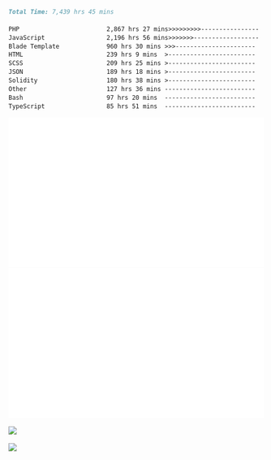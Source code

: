 <!--START_SECTION:waka-->

```markdown
Total Time: 7,439 hrs 45 mins

PHP                        2,867 hrs 27 mins>>>>>>>>>----------------   37.89 %
JavaScript                 2,196 hrs 56 mins>>>>>>>------------------   29.03 %
Blade Template             960 hrs 30 mins >>>----------------------   12.69 %
HTML                       239 hrs 9 mins  >------------------------   03.16 %
SCSS                       209 hrs 25 mins >------------------------   02.77 %
JSON                       189 hrs 18 mins >------------------------   02.50 %
Solidity                   180 hrs 38 mins >------------------------   02.39 %
Other                      127 hrs 36 mins -------------------------   01.69 %
Bash                       97 hrs 20 mins  -------------------------   01.29 %
TypeScript                 85 hrs 51 mins  -------------------------   01.13 %
```

<!--END_SECTION:waka-->

![](https://raw.githubusercontent.com/DrMaxis/github-stats-transparent/output/generated/overview.svg)
![](https://raw.githubusercontent.com/DrMaxis/github-stats-transparent/output/generated/languages.svg)

![](https://git-readme-stats-drmaxis-projects.vercel.app/api?username=drmaxis&show_icons=true&theme=outrun&count_private=true&show=reviews,discussions_started,discussions_answered,prs_merged,prs_merged_percentage&custom_title=2024%20Github%20Rank)
 
<a href="https://count.getloli.com/"><img src="https://count.getloli.com/get/@:maxis-the-alchemist?theme=rule34"></a>
<!-- https://count.getloli.com/get/@alchemist?theme=rule34 -->
<br>

